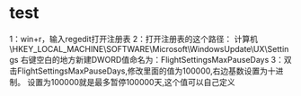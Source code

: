 # test

1：win+r，输入regedit打开注册表
2：打开注册表的这个路径：
计算机\HKEY_LOCAL_MACHINE\SOFTWARE\Microsoft\WindowsUpdate\UX\Settings
右键空白的地方新建DWORD值命名为：FlightSettingsMaxPauseDays
3：双击FlightSettingsMaxPauseDays,修改里面的值为100000,右边基数设置为十进制。
设置为100000就是最多暂停100000天,这个值可以自己定义
